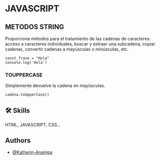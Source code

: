 # JAVASCRIPT

## METODOS STRING

Proporciona métodos para el tratamiento de las cadenas de caracteres: acceso a caracteres individuales, buscar y extraer una subcadena, copiar cadenas, convertir cadenas a mayúsculas o minúsculas, etc.

```
const frase = "Hola"
console.log('Hola')

```


### TOUPPERCASE

Simplemente devuelve la cadena en mayúsculas.

```
cadena.toUpperCase()

```


## 🛠 Skills
HTML, JAVASCRIPT, CSS...

## Authors

- [@Katherin-Anampa](https://www.github.com/kate-anampa)